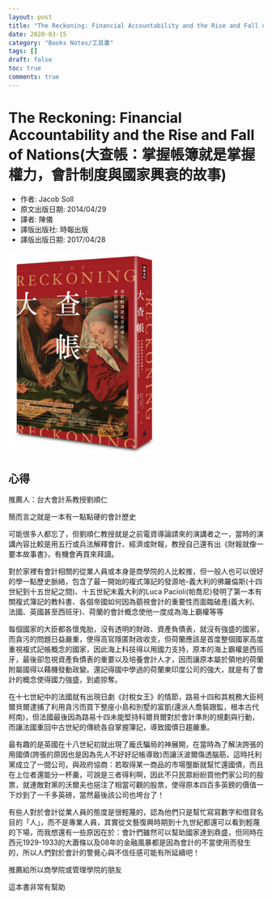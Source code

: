 ```yaml
---
layout: post
title: "The Reckoning: Financial Accountability and the Rise and Fall of Nations(大查帳：掌握帳簿就是掌握權力，會計制度與國家興衰的故事)"
date: 2020-03-15
category: "Books Notes/工具書"
tags: []
draft: false
toc: true
comments: true
---
```


# The Reckoning: Financial Accountability and the Rise and Fall of Nations(大查帳：掌握帳簿就是掌握權力，會計制度與國家興衰的故事)
* 作者: Jacob Soll
* 原文出版日期: 2014/04/29
* 譯者: 陳儀
* 譯版出版社: 時報出版
* 譯版出版日期: 2017/04/28

<img src="/assets/posts/大查帳.jpg" alt="" width="300"/>
<!-- more -->

## 心得
推薦人：台大會計系教授劉順仁

簡而言之就是一本有一點點硬的會計歷史

可能很多人都忘了，但劉順仁教授就是之前電資導論請來的演講者之一，當時的演講內容比較是用五行或兵法解釋會計、經濟或財報，教授自己還有出《財報就像一要本故事書》，有機會再買來拜讀。

對於家裡有會計相關的從業人員或本身是商學院的人比較推，但一般人也可以很好的學一點歷史脈絡，包含了最一開始的複式簿記的發源地-義大利的佛羅倫斯(十四世紀到十五世紀之間)、十五世紀末義大利的Luca Pacioli(帕喬尼)發明了第一本有關複式簿記的教科書、各個帝國如何因為藐視會計的重要性而面臨破產(義大利、法國、英國甚至西班牙)、荷蘭的會計概念使他一度成為海上霸權等等

每個國家的大臣都各懷鬼胎，沒有透明的財政、資產負債表，就沒有強盛的國家，而貪污的問題日益嚴重，使得高官隱匿財政收支，但荷蘭應該是首度整個國家高度重視複式記帳概念的國家，因此海上科技得以用國力支持，原本的海上霸權是西班牙，最後卻忽視資產負債表的重要以及培養會計人才，因而讓原本屬於領地的荷蘭附屬國得以藉機發動政變。還記得國中學過的荷蘭東印度公司的強大，就是有了會計的概念使得國力強盛，到處掠奪。

在十七世紀中的法國就有出現日劇《討稅女王》的情節，路易十四和其稅務大臣柯爾貝爾逮捕了利用貪污而買下整座小島和別墅的富凱(還派人喬裝跟監，根本古代柯南)，但法國最後因為路易十四未能堅持科爾貝爾對於會計準則的規劃與行動，而讓法國重回中古世紀的傳統各自掌握簿記，導致國債日趨嚴重。

最有趣的是英國在十八世紀初就出現了龐氏騙局的神展開，在當時為了解決誇張的用國債(誇張的原因也是因為先人不好好記帳導致)而讓沃波爾傷透腦筋，這時托利黨成立了一間公司，與政府協商：若取得某一商品的市場壟斷就幫忙還國債，而且在上位者還能分一杯羹，可說是三者得利啊，因此不只民眾紛紛買他們家公司的股票，就連敵對黨的沃爾夫也挹注了相當可觀的股票，使得原本四百多英鎊的價值一下炒到了一千多英磅，當然最後該公司也垮台了！

有些人對於會計從業人員的態度是很輕蔑的，認為他們只是幫忙寫寫數字和借貸名目的「人」，而不是專業人員，其實從文藝復興時期到十九世紀都還可以看到輕蔑的下場，而我想還有一些原因在於：會計們雖然可以幫助國家達到鼎盛，但同時在西元1929-1933的大蕭條以及08年的金融風暴都是因為會計的不當使用而發生的，所以人們對於會計的警覺心與不信任感可能有所延續吧！

推薦給所以商學院或管理學院的朋友

這本書非常有幫助